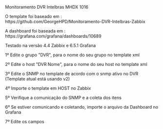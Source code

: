Monitoramento DVR Intelbras MHDX 1016

<p>O template foi baseado em : https://github.com/GeorgeHPD/Monitoramento-DVR-Intelbras-Zabbix</p>
<p>A dashboard foi baseada em : https://grafana.com/grafana/dashboards/10689</p>
<p>Testado na versão 4.4 Zabbix e 6.5.1 Grafana</p>
<p>1º Edite o grupo "DVR", para o nome do seu grupo no template xml</p>
<p>2º Edite o host "DVR Nome", para o nome do seu host no template xml</p>
<p>3º Edite o SNMP no template de acordo com o snmp ativo no DVR (Template atual está usando v2)</p>
<p>4º Importe o template em HOST no Zabbix</p>
<p>5º Verifique a comunicação do SNMP e a coleta dos itens</p>
<p>6º Se estiver comunicando e coletando, importe o arquivo da Dashboard no Grafana</p>
<p>7º Edite os campos </p>
